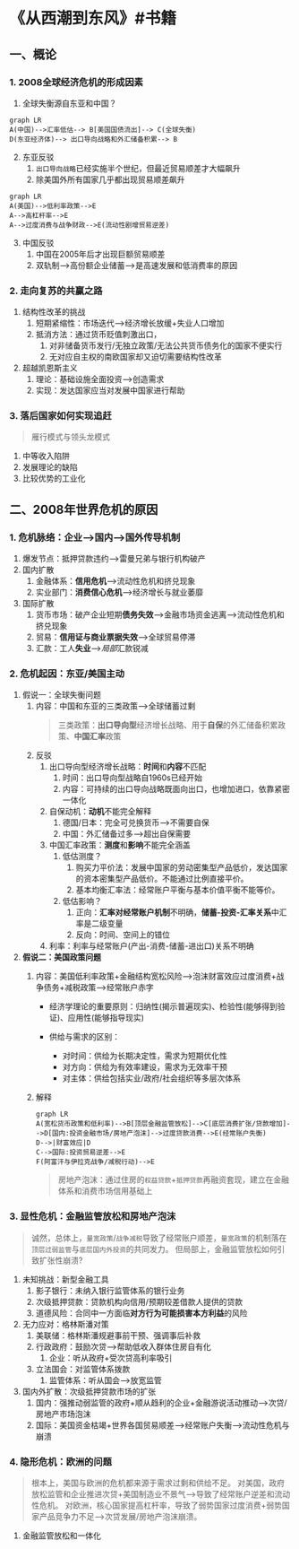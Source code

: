 
# 《从西潮到东风》#书籍

## 一、概论

### 1. 2008全球经济危机的形成因素

1. 全球失衡源自东亚和中国？

```mermaid
graph LR
A(中国)-->汇率低估--> B[美国国债流出]--> C(全球失衡)
D(东亚经济体)--> 出口导向战略和外汇储备积累--> B
```

2. 东亚反驳
   1. `出口导向战略`已经实施半个世纪，但最近贸易顺差才大幅飙升
   2. 除美国外所有国家几乎都出现贸易顺差飙升

```mermaid
graph LR
A(美国)-->低利率政策-->E
A-->高杠杆率-->E
A-->过度消费与战争财政-->E(流动性剧增贸易逆差)
```

3. 中国反驳
   1. 中国在2005年后才出现巨额贸易顺差
   2. 双轨制-->高份额企业储蓄-->是高速发展和低消费率的原因

### 2. 走向复苏的共赢之路

1. 结构性改革的挑战
   1. 短期紧缩性：市场迭代-->经济增长放缓+失业人口增加
   2. 抵消方法：通过货币贬值刺激出口，
      1. 对非储备货币发行/无独立政策/无法公共货币债务化的国家不便实行
      2. 无对应自主权的南欧国家却又迫切需要结构性改革
2. 超越凯恩斯主义
   1. 理论：基础设施全面投资-->创造需求
   2. 实现：发达国家应当对发展中国家进行帮助

### 3. 落后国家如何实现追赶

> 雁行模式与领头龙模式

1. 中等收入陷阱
2. 发展理论的缺陷
3. 比较优势的工业化

<div STYLE="page-break-after: always;"></div>

## 二、2008年世界危机的原因

### 1. 危机脉络：企业-->国内-->国外传导机制

1. 爆发节点：抵押贷款违约-->雷曼兄弟与银行机构破产
2. 国内扩散
   1. 金融体系：**信用危机**-->流动性危机和挤兑现象
   2. 实业部门：**消费信心危机**-->经济增长与就业萎靡
3. 国际扩散
   1. 货币市场：破产企业短期**债务失效**-->金融市场资金逃离-->流动性危机和挤兑现象
   2. 贸易：**信用证与商业票据失效**-->全球贸易停滞
   3. 汇款：工人**失业**-->*局部*汇款锐减

### 2. 危机起因：东亚/美国主动

1. 假说一：全球失衡问题
   1. 内容：中国和东亚的三类政策-->全球储蓄过剩
      > 三类政策：**出口导向型**经济增长战略、用于**自保**的外汇储备积累政策、**中国汇率**政策
   2. 反驳
      1. 出口导向型经济增长战略：**时间**和**内容**不匹配
         1. 时间：出口导向型战略自1960s已经开始
         2. 内容：可持续的出口导向战略既面向出口，也增加进口，依靠紧密一体化
      2. 自保动机：**动机**不能完全解释
         1. 德国/日本：完全可兑换货币-->不需要自保
         2. 中国：外汇储备过多-->超出自保需要
      3. 中国汇率政策：**测度**和**影响**不能完全涵盖
         1. 低估测度？
            1. 购买力平价法：发展中国家的劳动密集型产品低价，发达国家的资本密集型产品低价。不能通过比例直接平价。
            2. 基本均衡汇率法：经常账户平衡与基本价值平衡不能等价。
         2. 低估影响？
            1. 正向：**汇率对经常账户机制**不明确，**储蓄-投资-汇率关系**中汇率是二级变量
            2. 反向：时间、空间上的错位
      4. 利率：利率与经常账户(产出-消费-储蓄-进出口)关系不明确
2. **假说二：美国政策问题**
   1. 内容：美国低利率政策+金融结构宽松风险-->泡沫财富效应过度消费+战争债务+减税政策-->经常账户赤字

      - 经济学理论的重要原则：归纳性(揭示普遍现实)、检验性(能够得到验证)、应用性(能够指导现实)

      - 供给与需求的区别：
        - 对时间：供给为长期决定性，需求为短期优化性
        - 对方向：供给为有效率建设，需求为无效率干预
        - 对主体：供给包括实业/政府/社会组织等多层次体系

   2. 解释

      ```mermaid
      graph LR
      A(宽松货币政策和低利率)-->B[顶层金融监管放松]-->C[底层消费扩张/贷款增加]-->D[国内:投资金融市场/房地产泡沫]-->过度贷款消费-->E(经常账户失衡)
      D-->|财富效应|D
      C-->国际:投资贸易逆差-->E
      F(阿富汗与伊拉克战争/减税行动)-->E
      ```

      > 房地产泡沫：通过住房的`权益贷款`+`抵押贷款`再融资套现，建立在金融体系和消费市场信用基础上

### 3. 显性危机：金融监管放松和房地产泡沫

> 诚然，总体上，`量宽政策`/`战争减税`导致了经常账户顺差，`量宽政策`的机制落在`顶层过弱监管`与`底层国内外投资`的共同发力。
> 但局部上，金融监管放松如何引致扩张性崩溃?

1. 未知挑战：新型金融工具
   1. 影子银行：未纳入银行监管体系的银行业务
   2. 次级抵押贷款：贷款机构向信用/预期较差借款人提供的贷款
   3. 道德风险：合同中一方面临**对方行为可能损害本方利益**的风险
2. 无力应对：格林斯潘对策
   1. 美联储：格林斯潘规避事前干预、强调事后补救
   2. 行政政府：鼓励次贷-->帮助低收入群体住房自有化
      1. 企业：听从政府+受次贷高利率吸引
   3. 立法国会：对监管体系拨款
      1. 监管体系：听从国会-->放宽监管
3. 国内外扩散：次级抵押贷款市场的扩张
   1. 国内：强推动弱监管的政府+顺从趋利的企业+金融游说活动推动-->次贷/房地产市场泡沫
   2. 国际：美国资金枯竭+世界各国贸易顺差-->经常账户失衡-->流动性危机与崩溃

### 4. 隐形危机：欧洲的问题

> 根本上，美国与欧洲的危机都来源于需求过剩和供给不足。
> 对美国，政府放松监管和企业推进次贷+美国制造业不景气-->导致了经常账户逆差和流动性危机。
> 对欧洲，核心国家提高杠杆率，导致了弱势国家过度消费+弱势国家产品竞争力不足-->次贷发展/房地产泡沫崩溃。

1. 金融监管放松和一体化
